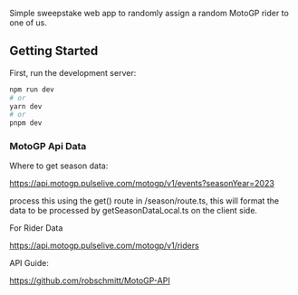 Simple sweepstake web app to randomly assign a random MotoGP rider to one of us.

## Getting Started

First, run the development server:

```bash
npm run dev
# or
yarn dev
# or
pnpm dev
```

### MotoGP Api Data

Where to get season data:

https://api.motogp.pulselive.com/motogp/v1/events?seasonYear=2023

process this using the get() route in /season/route.ts, this will format the data to be processed by getSeasonDataLocal.ts on the client side.

For Rider Data

https://api.motogp.pulselive.com/motogp/v1/riders



API Guide:

https://github.com/robschmitt/MotoGP-API